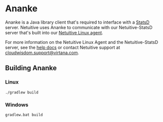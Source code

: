 Ananke
=======

Ananke is a Java library client that's required to interface with a 
[StatsD](https://github.com/etsy/statsd) server. Netuitive uses Ananke to communicate with our 
Netuitive-StatsD server that's built into our [Netuitive Linux agent](https://github.com/Netuitive/omnibus-netuitive-agent).

For more information on the Netuitive Linux Agent and the Netuitive-StatsD server, see the [help docs](https://docs.virtana.com/en/linux-agent.html)
or contact Netuitive support at [cloudwisdom.support@virtana.com](mailto:cloudwisdom.support@virtana.com).

Building Ananke
----------------

### Linux
```
./gradlew build
```
### Windows
```
gradlew.bat build
```
